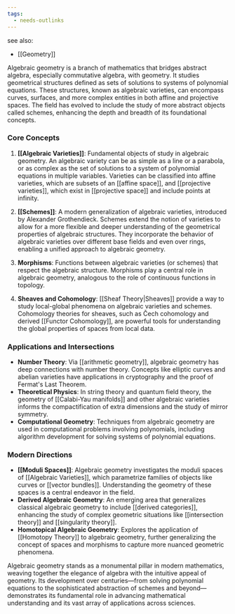 ```yaml
---
tags:
  - needs-outlinks
---
```

see also:
- [[Geometry]]

Algebraic geometry is a branch of mathematics that bridges abstract algebra, especially commutative algebra, with geometry. It studies geometrical structures defined as sets of solutions to systems of polynomial equations. These structures, known as algebraic varieties, can encompass curves, surfaces, and more complex entities in both affine and projective spaces. The field has evolved to include the study of more abstract objects called schemes, enhancing the depth and breadth of its foundational concepts.

### Core Concepts

1. **[[Algebraic Varieties]]**: Fundamental objects of study in algebraic geometry. An algebraic variety can be as simple as a line or a parabola, or as complex as the set of solutions to a system of polynomial equations in multiple variables. Varieties can be classified into affine varieties, which are subsets of an [[affine space]], and [[projective varieties]], which exist in [[projective space]] and include points at infinity.

2. **[[Schemes]]**: A modern generalization of algebraic varieties, introduced by Alexander Grothendieck. Schemes extend the notion of varieties to allow for a more flexible and deeper understanding of the geometrical properties of algebraic structures. They incorporate the behavior of algebraic varieties over different base fields and even over rings, enabling a unified approach to algebraic geometry.

3. **Morphisms**: Functions between algebraic varieties (or schemes) that respect the algebraic structure. Morphisms play a central role in algebraic geometry, analogous to the role of continuous functions in topology.

4. **Sheaves and Cohomology**: [[Sheaf Theory|Sheaves]] provide a way to study local-global phenomena on algebraic varieties and schemes. Cohomology theories for sheaves, such as Čech cohomology and derived [[Functor Cohomology]], are powerful tools for understanding the global properties of spaces from local data.

### Applications and Intersections

- **Number Theory**: Via [[arithmetic geometry]], algebraic geometry has deep connections with number theory. Concepts like elliptic curves and abelian varieties have applications in cryptography and the proof of Fermat's Last Theorem.
- **Theoretical Physics**: In string theory and quantum field theory, the geometry of [[Calabi-Yau manifolds]] and other algebraic varieties informs the compactification of extra dimensions and the study of mirror symmetry.
- **Computational Geometry**: Techniques from algebraic geometry are used in computational problems involving polynomials, including algorithm development for solving systems of polynomial equations.

### Modern Directions

- **[[Moduli Spaces]]**: Algebraic geometry investigates the moduli spaces of [[Algebraic Varieties]], which parametrize families of objects like curves or [[vector bundles]]. Understanding the geometry of these spaces is a central endeavor in the field.
- **Derived Algebraic Geometry**: An emerging area that generalizes classical algebraic geometry to include [[derived categories]], enhancing the study of complex geometric situations like [[intersection theory]] and [[singularity theory]].
- **Homotopical Algebraic Geometry**: Explores the application of [[Homotopy Theory]] to algebraic geometry, further generalizing the concept of spaces and morphisms to capture more nuanced geometric phenomena.

Algebraic geometry stands as a monumental pillar in modern mathematics, weaving together the elegance of algebra with the intuitive appeal of geometry. Its development over centuries—from solving polynomial equations to the sophisticated abstraction of schemes and beyond—demonstrates its fundamental role in advancing mathematical understanding and its vast array of applications across sciences.
